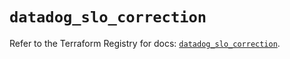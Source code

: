 # `datadog_slo_correction`

Refer to the Terraform Registry for docs: [`datadog_slo_correction`](https://registry.terraform.io/providers/datadog/datadog/3.50.0/docs/resources/slo_correction).

